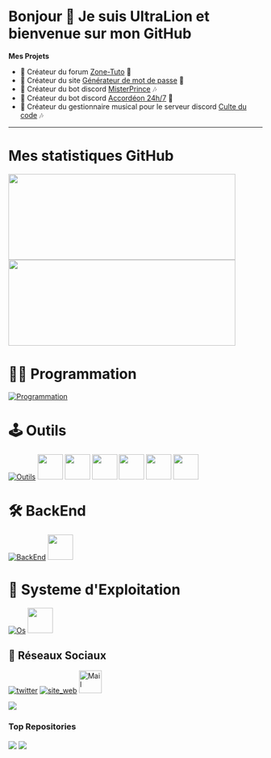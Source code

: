 <h1>Bonjour 👋 Je suis UltraLion et bienvenue sur mon GitHub</h1>

**Mes Projets**
- 💼 Créateur du forum [Zone-Tuto](https://zone-tuto.fr/) 👥
- 💼 Créateur du site [Générateur de mot de passe](https://generateur-de-mot-de-passe.eu) 🔐
- 🤖 Créateur du bot discord [MisterPrince](https://misterprince.net) 🎶
- 🤖 Créateur du bot discord [Accordéon 24h/7](https://accordeon-bot.xyz) 🎷
- 🤖 Créateur du gestionnaire musical pour le serveur discord [Culte du code](https://www.culte-du-code.fr) 🎶

---

# Mes statistiques GitHub
<a style="text-decoration: none;" href="https://ultralion.xyz">
  <img width=450 height=170 align="center" src="https://github-readme-stats.vercel.app/api?username=UltraLionfr&theme=dark&show_icons=true"/>
<a style="text-decoration: none;" href="https://ultralion.xyz">
  <img width=450 height=170 align="center" src="https://github-readme-stats.vercel.app/api/top-langs/?username=UltraLionfr&layout=compact&theme=dark"/>
<br>

# 👨‍💻 Programmation
[![Programmation](https://skillicons.dev/icons?i=js,html,css,php,bots,bash,python,c)](https://ultralion.xyz)
<br>
# 🕹️ Outils
[![Outils](https://skillicons.dev/icons?i=cloudflare,discord,vscode,raspberrypi,git)](https://ultralion.xyz)
<a href="https://ultralion.xyz" target="_blank"><img height="50" src="https://cdn.ultralion.xyz/storage/img/mRemoteNG.png"></img></a>
<a href="https://ultralion.xyz" target="_blank"><img height="50" src="https://cdn.ultralion.xyz/storage/img/FileZilla.png"></img></a>
<a href="https://ultralion.xyz" target="_blank"><img height="50" src="https://cdn.ultralion.xyz/storage/img/winscp.png"></img></a>
<a href="https://ultralion.xyz" target="_blank"><img height="50" src="https://cdn.ultralion.xyz/storage/img/github.png"></img></a>
<a href="https://ultralion.xyz" target="_blank"><img height="50" src="https://cdn.ultralion.xyz/storage/img/sublime_text.png"></img></a>
<a href="https://ultralion.xyz" target="_blank"><img height="50" src="https://cdn.ultralion.xyz/storage/img/Virtualbox.png"></img></a>
<br>
# 🛠️ BackEnd
[![BackEnd](https://skillicons.dev/icons?i=docker,nodejs)](https://ultralion.xyz)
<a href="https://ultralion.xyz" target="_blank"><img height="50" src="https://cdn.ultralion.xyz/storage/img/apache.png"></img></a>
<br>
# 💾 Systeme d'Exploitation
[![Os](https://skillicons.dev/icons?i=linux)](https://ultralion.xyz)
<a href="https://www.microsoft.com/fr-fr/software-download/windows10" target="_blank"><img height="50" src="https://cdn.ultralion.xyz/storage/img/windows10.png"></img></a>
<br>
## 🔗 Réseaux Sociaux
[![twitter](https://skillicons.dev/icons?i=twitter)](https://twitter.com/UltraLion__)
[![site_web](https://skillicons.dev/icons?i=wordpress)](https://ultralion.xyz)
<a href="mailto:ultralionfr@gmail.com?subject=[GitHub]%20Contact%20for%20..." title="Mail" target="_blank"><img alt="Mail" height="45" src="https://cdn.ultralion.xyz/storage/img/gmail.png"></img></a>
</div>
   <a href="https://discord.com/users/281113457833672706" target="_blank">
      <img src="https://lanyard-profile-readme.vercel.app/api/281113457833672706">
   </a>
</div>
<br>

### Top Repositories

<a href="https://github.com/UltraLionfr/Script-Installation-NodeJS"><img align="center" src="https://github-readme-stats.vercel.app/api/pin/?username=UltraLionfr&repo=Script-Installation-NodeJS&theme=dark"/></a>
<a href="https://github.com/UltraLionfr/Linkvertise-Bypass"><img align="center" src="https://github-readme-stats.vercel.app/api/pin/?username=UltraLionfr&repo=Linkvertise-Bypass&theme=dark"/></a>
